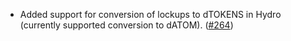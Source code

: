 - Added support for conversion of lockups to dTOKENS in Hydro (currently supported conversion to dATOM).
  ([\#264](https://github.com/informalsystems/hydro/pull/264))